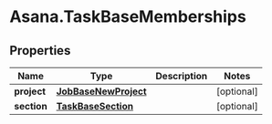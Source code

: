 # Asana.TaskBaseMemberships

## Properties
Name | Type | Description | Notes
------------ | ------------- | ------------- | -------------
**project** | [**JobBaseNewProject**](JobBaseNewProject.md) |  | [optional] 
**section** | [**TaskBaseSection**](TaskBaseSection.md) |  | [optional] 
